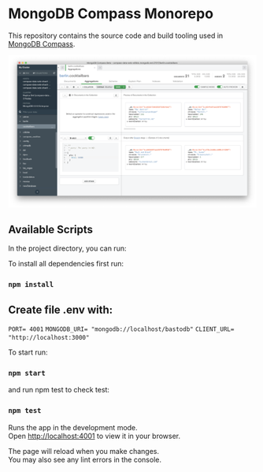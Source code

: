 # MongoDB Compass Monorepo

This repository contains the source code and build tooling used in [MongoDB Compass](https://www.mongodb.com/products/compass).

![Aggregation Pipeline Builder Tab in Compass](src/compass-screenshot.png)

## Available Scripts

In the project directory, you can run:

To install all dependencies first run: 
### `npm install` 

Create file .env with:
---------------
`PORT= 4001`
`MONGODB_URI= "mongodb://localhost/bastodb"`
`CLIENT_URL= "http://localhost:3000"`

To start run:
### `npm start`

and run npm test to check test:
### `npm test`

Runs the app in the development mode.\
Open [http://localhost:4001](http://localhost:4001) to view it in your browser.

The page will reload when you make changes.\
You may also see any lint errors in the console.
